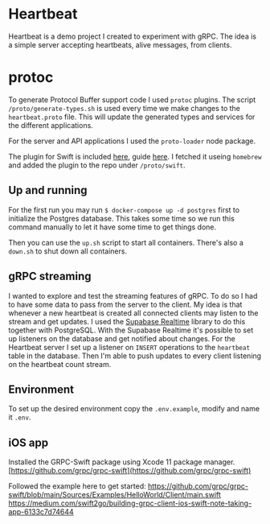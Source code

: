 # Heartbeat
Heartbeat is a demo project I created to experiment with gRPC. The idea is a simple server accepting heartbeats, alive messages, from clients.

# protoc
To generate Protocol Buffer support code I used `protoc` plugins. The script `/proto/generate-types.sh` is used every time we make changes to the `heartbeat.proto` file. This will update the generated types and services for the different applications.

For the server and API applications I used the `proto-loader` node package.

The plugin for Swift is included [here](https://github.com/grpc/grpc-swift#getting-the-protoc-plugins), guide [here](https://github.com/grpc/grpc-swift/blob/main/docs/plugin.md). I fetched it useing `homebrew` and added the plugin to the repo under `/proto/swift`.
## Up and running
For the first run you may run `$ docker-compose up -d postgres` first to initialize the Postgres database. This takes some time so we run this command manually to let it have some time to get things done.

Then you can use the `up.sh` script to start all containers.
There's also a `down.sh` to shut down all containers.

## gRPC streaming
I wanted to explore and test the streaming features of gRPC. To do so I had to have some data to pass from the server to the client. My idea is that whenever a new heartbeat is created all connected clients may listen to the stream and get updates. I used the [Supabase Realtime](https://github.com/supabase/realtime) library to do this together with PostgreSQL. With the Supabase Realtime it's possible to set up listeners on the database and get notified about changes. For the Heartbeat server I set up a listener on `INSERT` operations to the `heartbeat` table in the database. Then I'm able to push updates to every client listening on the heartbeat count stream.

## Environment
To set up the desired environment copy the `.env.example`, modify and name it `.env`.

## iOS app

Installed the GRPC-Swift package using Xcode 11 package manager.
[https://github.com/grpc/grpc-swift](https://github.com/grpc/grpc-swift)

Followed the example here to get started:
https://github.com/grpc/grpc-swift/blob/main/Sources/Examples/HelloWorld/Client/main.swift
https://medium.com/swift2go/building-grpc-client-ios-swift-note-taking-app-6133c7d74644
